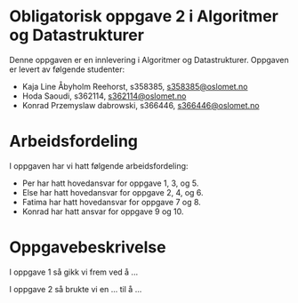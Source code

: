 # Obligatorisk oppgave 2 i Algoritmer og Datastrukturer

Denne oppgaven er en innlevering i Algoritmer og Datastrukturer. 
Oppgaven er levert av følgende studenter:
* Kaja Line Åbyholm Reehorst, s358385, s358385@oslomet.no
* Hoda Saoudi, s362114, s362114@oslomet.no 
* Konrad Przemyslaw dabrowski, s366446, s366446@oslomet.no

# Arbeidsfordeling

I oppgaven har vi hatt følgende arbeidsfordeling:
* Per har hatt hovedansvar for oppgave 1, 3, og 5. 
* Else har hatt hovedansvar for oppgave 2, 4, og 6. 
* Fatima har hatt hovedansvar for  oppgave 7 og 8. 
* Konrad har hatt ansvar for oppgave 9 og 10.

# Oppgavebeskrivelse

I oppgave 1 så gikk vi frem ved å ...

I oppgave 2 så brukte vi en ... til å ...
